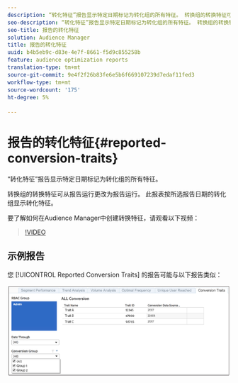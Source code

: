 ```yaml
---
description: “转化特征”报告显示特定日期标记为转化组的所有特征。 转换组的转换特征可从报告运行更改为报告运行。 此报表按所选报告日期的转化组显示转化特征。
seo-description: “转化特征”报告显示特定日期标记为转化组的所有特征。 转换组的转换特征可从报告运行更改为报告运行。 此报表按所选报告日期的转化组显示转化特征。
seo-title: 报告的转化特征
solution: Audience Manager
title: 报告的转化特征
uuid: b4b5eb9c-d83e-4e7f-8661-f5d9c855258b
feature: audience optimization reports
translation-type: tm+mt
source-git-commit: 9e4f2f26b83fe6e5b6f669107239d7edaf11fed3
workflow-type: tm+mt
source-wordcount: '175'
ht-degree: 5%

---
```



# 报告的转化特征{#reported-conversion-traits}

“转化特征”报告显示特定日期标记为转化组的所有特征。

转换组的转换特征可从报告运行更改为报告运行。 此报表按所选报告日期的转化组显示转化特征。

要了解如何在Audience Manager中创建转换特征，请观看以下视频：

>[!VIDEO](https://video.tv.adobe.com/v/23431/)

## 示例报告

您 [!UICONTROL Reported Conversion Traits] 的报告可能与以下报告类似：

![](assets/reported-conversion-traits.png)
